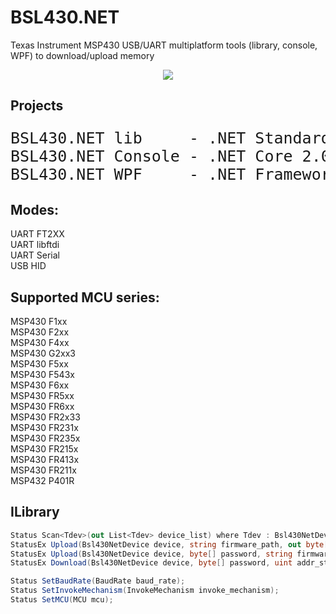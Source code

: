 # BSL430.NET
Texas Instrument MSP430 USB/UART multiplatform tools (library, console, WPF) to download/upload memory<br>

<p align="center"><a href="https://1iq.cz/img/C9a2k/j9vCu.png"><img src="https://1iq.cz/img/C9a2k/j9vCu.png"></img></a></p>

## Projects
<span style="font-size:25">
<pre>
BSL430.NET lib     - .NET Standard 2.0      - Windows, Linux, macOS
BSL430.NET Console - .NET Core 2.0          - Windows, Linux, macOS
BSL430.NET WPF     - .NET Framework 4.6.1   - Windows
</pre>
</span>

## Modes:
UART FT2XX<br>
UART libftdi<br>
UART Serial<br>
USB  HID<br>

## Supported MCU series:
MSP430 F1xx<br>
MSP430 F2xx<br>
MSP430 F4xx<br>
MSP430 G2xx3<br>
MSP430 F5xx<br>
MSP430 F543x<br>
MSP430 F6xx<br>
MSP430 FR5xx<br>
MSP430 FR6xx<br>
MSP430 FR2x33<br>
MSP430 FR231x<br>
MSP430 FR235x<br>
MSP430 FR215x<br>
MSP430 FR413x<br>
MSP430 FR211x<br>
MSP432 P401R<br>

## ILibrary
```C#
Status Scan<Tdev>(out List<Tdev> device_list) where Tdev : Bsl430NetDevice;
StatusEx Upload(Bsl430NetDevice device, string firmware_path, out byte[] version);
StatusEx Upload(Bsl430NetDevice device, byte[] password, string firmware_path, out byte[] version);
StatusEx Download(Bsl430NetDevice device, byte[] password, uint addr_start, int data_size, out List<byte> data, out byte[] version);

Status SetBaudRate(BaudRate baud_rate);
Status SetInvokeMechanism(InvokeMechanism invoke_mechanism);
Status SetMCU(MCU mcu);
```
